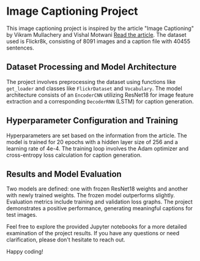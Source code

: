 # Image Captioning Project

This image captioning project is inspired by the article "Image Captioning" by Vikram Mullachery and Vishal Motwani [Read the article](https://arxiv.org/pdf/1805.09137.pdf). The dataset used is Flickr8k, consisting of 8091 images and a caption file with 40455 sentences.

## Dataset Processing and Model Architecture

The project involves preprocessing the dataset using functions like `get_loader` and classes like `FlickrDataset` and `Vocabulary`. The model architecture consists of an `EncoderCNN` utilizing ResNet18 for image feature extraction and a corresponding `DecoderRNN` (LSTM) for caption generation.

## Hyperparameter Configuration and Training

Hyperparameters are set based on the information from the article. The model is trained for 20 epochs with a hidden layer size of 256 and a learning rate of 4e-4. The training loop involves the Adam optimizer and cross-entropy loss calculation for caption generation.

## Results and Model Evaluation

Two models are defined: one with frozen ResNet18 weights and another with newly trained weights. The frozen model outperforms slightly. Evaluation metrics include training and validation loss graphs. The project demonstrates a positive performance, generating meaningful captions for test images.

Feel free to explore the provided Jupyter notebooks for a more detailed examination of the project results. If you have any questions or need clarification, please don't hesitate to reach out.

Happy coding!
